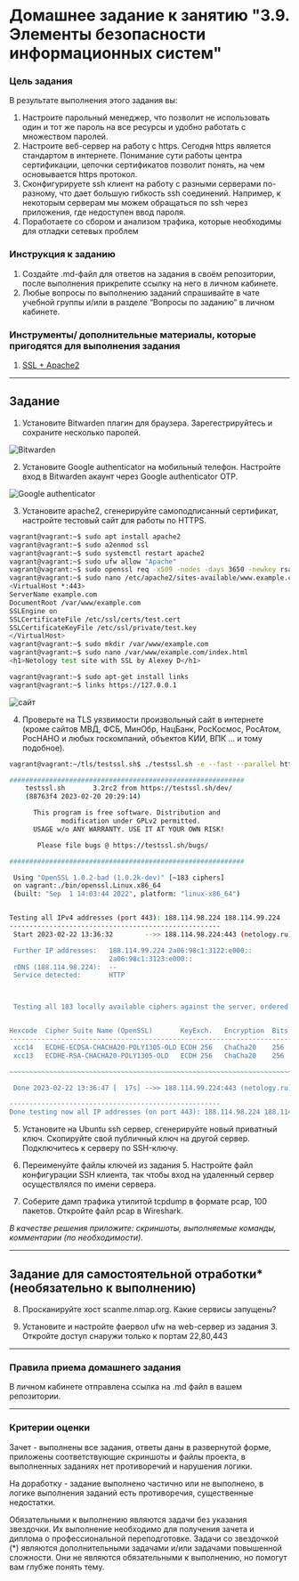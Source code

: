 # Домашнее задание к занятию "3.9. Элементы безопасности информационных систем"


### Цель задания

В результате выполнения этого задания вы: 

1. Настроите парольный менеджер, что позволит не использовать один и тот же пароль на все ресурсы и удобно работать с множеством паролей.
2. Настроите веб-сервер на работу с https. Сегодня https является стандартом в интернете. Понимание сути работы центра сертификации, цепочки сертификатов позволит понять, на чем основывается https протокол.
3. Сконфигурируете ssh клиент на работу с разными серверами по-разному, что дает большую гибкость ssh соединений. Например, к некоторым серверам мы можем обращаться по ssh через приложения, где недоступен ввод пароля.
4. Поработаете со сбором и анализом трафика, которые необходимы для отладки сетевых проблем


### Инструкция к заданию

1. Создайте .md-файл для ответов на задания в своём репозитории, после выполнения прикрепите ссылку на него в личном кабинете.
2. Любые вопросы по выполнению заданий спрашивайте в чате учебной группы и/или в разделе “Вопросы по заданию” в личном кабинете.


### Инструменты/ дополнительные материалы, которые пригодятся для выполнения задания

1. [SSL + Apache2](https://digitalocean.com/community/tutorials/how-to-create-a-self-signed-ssl-certificate-for-apache-in-ubuntu-20-04)

------

## Задание

1. Установите Bitwarden плагин для браузера. Зарегестрируйтесь и сохраните несколько паролей.

![Bitwarden](https://i.ibb.co/f8zKhbN/Screenshot-from-2023-02-22-15-44-27.png)


2. Установите Google authenticator на мобильный телефон. Настройте вход в Bitwarden акаунт через Google authenticator OTP.

![Google authenticator](https://i.ibb.co/2Kqjfdp/Screenshot-from-2023-02-22-15-51-03.png)


3. Установите apache2, сгенерируйте самоподписанный сертификат, настройте тестовый сайт для работы по HTTPS.

```bash
vagrant@vagrant:~$ sudo apt install apache2
vagrant@vagrant:~$ sudo a2enmod ssl
vagrant@vagrant:~$ sudo systemctl restart apache2
vagrant@vagrant:~$ sudo ufw allow "Apache"
vagrant@vagrant:~$ sudo openssl req -x509 -nodes -days 3650 -newkey rsa:4096 -keyout /etc/ssl/private/test.key -out /etc/ssl/certs/test.cert -subj "/C=RU/ST=Lybyanka/L=Moscow/O=example/OU=COM/CN=www.example.com"
vagrant@vagrant:~$ sudo nano /etc/apache2/sites-available/www.example.com.conf
<VirtualHost *:443>
ServerName example.com
DocumentRoot /var/www/example.com
SSLEngine on
SSLCertificateFile /etc/ssl/certs/test.cert
SSLCertificateKeyFile /etc/ssl/private/test.key
</VirtualHost>
vagrant@vagrant:~$ sudo mkdir /var/www/example.com
vagrant@vagrant:~$ sudo nano /var/www/example.com/index.html
<h1>Netology test site with SSL by Alexey D</h1>

vagrant@vagrant:~$ sudo apt-get install links
vagrant@vagrant:~$ links https://127.0.0.1
```
![сайт](https://i.ibb.co/YRh76xf/Screenshot-from-2023-02-22-16-23-00.png)

4. Проверьте на TLS уязвимости произвольный сайт в интернете (кроме сайтов МВД, ФСБ, МинОбр, НацБанк, РосКосмос, РосАтом, РосНАНО и любых госкомпаний, объектов КИИ, ВПК ... и тому подобное).

```bash
vagrant@vagrant:~/tls/testssl.sh$ ./testssl.sh -e --fast --parallel https://netology.ru/
```


```bash
###########################################################
    testssl.sh       3.2rc2 from https://testssl.sh/dev/
    (88763f4 2023-02-20 20:29:14)

      This program is free software. Distribution and
             modification under GPLv2 permitted.
      USAGE w/o ANY WARRANTY. USE IT AT YOUR OWN RISK!

       Please file bugs @ https://testssl.sh/bugs/

###########################################################

 Using "OpenSSL 1.0.2-bad (1.0.2k-dev)" [~183 ciphers]
 on vagrant:./bin/openssl.Linux.x86_64
 (built: "Sep  1 14:03:44 2022", platform: "linux-x86_64")


Testing all IPv4 addresses (port 443): 188.114.98.224 188.114.99.224
-----------------------------------------------------
 Start 2023-02-22 13:36:32        -->> 188.114.98.224:443 (netology.ru) <<--

 Further IP addresses:   188.114.99.224 2a06:98c1:3122:e000::
                         2a06:98c1:3123:e000:: 
 rDNS (188.114.98.224):  --
 Service detected:       HTTP



 Testing all 183 locally available ciphers against the server, ordered by encryption strength 


Hexcode  Cipher Suite Name (OpenSSL)       KeyExch.   Encryption  Bits     Cipher Suite Name (IANA/RFC)
-----------------------------------------------------------------------------------------------------------------------------
 xcc14   ECDHE-ECDSA-CHACHA20-POLY1305-OLD ECDH 256   ChaCha20    256      TLS_ECDHE_ECDSA_WITH_CHACHA20_POLY1305_SHA256_OLD  
 xcc13   ECDHE-RSA-CHACHA20-POLY1305-OLD   ECDH 256   ChaCha20    256      TLS_ECDHE_RSA_WITH_CHACHA20_POLY1305_SHA256_OLD    

~~~~~~~~~~~~~~~~~~~~~~~~~~~~~~~~~~~~~~~~~~~~~~~~~~~~~~~~~~~~~~~~~~~~~~~~~~~~~~~~~~

 Done 2023-02-22 13:36:47 [  17s] -->> 188.114.99.224:443 (netology.ru) <<--

-----------------------------------------------------
Done testing now all IP addresses (on port 443): 188.114.98.224 188.114.99.224
```

5. Установите на Ubuntu ssh сервер, сгенерируйте новый приватный ключ. Скопируйте свой публичный ключ на другой сервер. Подключитесь к серверу по SSH-ключу.
 
6. Переименуйте файлы ключей из задания 5. Настройте файл конфигурации SSH клиента, так чтобы вход на удаленный сервер осуществлялся по имени сервера.

7. Соберите дамп трафика утилитой tcpdump в формате pcap, 100 пакетов. Откройте файл pcap в Wireshark.

*В качестве решения приложите: скриншоты, выполняемые команды, комментарии (по необходимости).*

 ---
 
## Задание для самостоятельной отработки* (необязательно к выполнению)

8. Просканируйте хост scanme.nmap.org. Какие сервисы запущены?

9. Установите и настройте фаервол ufw на web-сервер из задания 3. Откройте доступ снаружи только к портам 22,80,443

----

### Правила приема домашнего задания

В личном кабинете отправлена ссылка на .md файл в вашем репозитории.

-----

### Критерии оценки

Зачет - выполнены все задания, ответы даны в развернутой форме, приложены соответствующие скриншоты и файлы проекта, в выполненных заданиях нет противоречий и нарушения логики.

На доработку - задание выполнено частично или не выполнено, в логике выполнения заданий есть противоречия, существенные недостатки. 
 
Обязательными к выполнению являются задачи без указания звездочки. Их выполнение необходимо для получения зачета и диплома о профессиональной переподготовке.
Задачи со звездочкой (*) являются дополнительными задачами и/или задачами повышенной сложности. Они не являются обязательными к выполнению, но помогут вам глубже понять тему.
